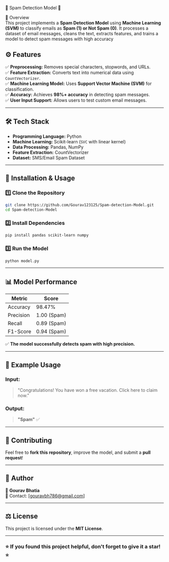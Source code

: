  📧 Spam Detection Model 🚀  

 📌 Overview  
This project implements a **Spam Detection Model** using **Machine Learning (SVM)** to classify emails as **Spam (1) or Not Spam (0)**. It processes a dataset of email messages, cleans the text, extracts features, and trains a model to detect spam messages with high accuracy


## ⚙️ Features  
✅ **Preprocessing:** Removes special characters, stopwords, and URLs.  
✅ **Feature Extraction:** Converts text into numerical data using `CountVectorizer`.  
✅ **Machine Learning Model:** Uses **Support Vector Machine (SVM)** for classification.  
✅ **Accuracy:** Achieves **98%+ accuracy** in detecting spam messages.  
✅ **User Input Support:** Allows users to test custom email messages.  

---

## 🛠️ Tech Stack  
- **Programming Language:** Python  
- **Machine Learning:** Scikit-learn (`SVC` with linear kernel)  
- **Data Processing:** Pandas, NumPy  
- **Feature Extraction:** CountVectorizer  
- **Dataset:** SMS/Email Spam Dataset  

---

## 🚀 Installation & Usage  

### 1️⃣ **Clone the Repository**  
```sh
git clone https://github.com/Gourav123125/Spam-detection-Model.git
cd Spam-detection-Model
```

### 2️⃣ **Install Dependencies**  
```sh
pip install pandas scikit-learn numpy
```

### 3️⃣ **Run the Model**  
```sh
python model.py
```

---

## 📊 Model Performance  
| Metric       | Score |
|-------------|-------|
| Accuracy    | 98.47% |
| Precision   | 1.00 (Spam) |
| Recall      | 0.89 (Spam) |
| F1-Score    | 0.94 (Spam) |

✅ **The model successfully detects spam with high precision.**  

---

## 📝 Example Usage  
### **Input:**  
> "Congratulations! You have won a free vacation. Click here to claim now."  
### **Output:**  
> **"Spam"** ✅  

---

## 🤝 Contributing  
Feel free to **fork this repository**, improve the model, and submit a **pull request**!  

---

## 📌 Author  
👤 **Gourav Bhatia**  
📧 Contact: [gouravbh786@gmail.com]  

---

## ⚖️ License  
This project is licensed under the **MIT License**.  

---

### ⭐ **If you found this project helpful, don't forget to give it a star!** ⭐

